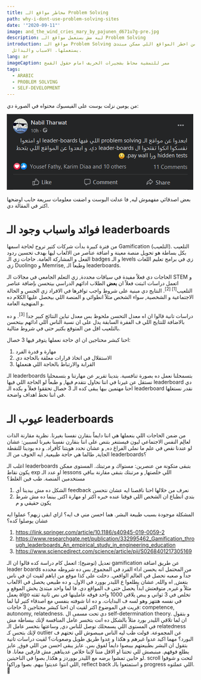 ```yaml
---
title: مخاطر مواقع الـ Problem Solving
path: why-i-dont-use-problem-solving-sites
date: '"2020-09-11"'
image: and_the_wind_cries_mary_by_pajunen_d671u7g-pre.jpg
description: ليه مش بستعمل مواقع الـ Problem Solving
introduction: مواقع الـ Problem Solving من اخطر المواقع اللي ممكن مبتدئ
  يستعملها. الاسباب والبدائل.
lang: ar
imageCaption: ممر للتمشية محاط بشجيرات الخريف امام حقول القمح
tags:
  - ARABIC
  - PROBLEM SOLVING
  - SELF-DEVELOPMENT
---
```

من يومين نزلت بوست على الفيسبوك محتواه في الصورة دي: 

![بووست محتواه "ابعدوا عن مواقع الـ problem solving اللي فيها leader-boards او امنعوا نفسكوا انكوا تفتحوا ال leader-boards دي. و ابعدوا عن المواقع اللي بتحط hidden tests ورا pay wall. 🙂"](why-i-dont-use-problem-solving-sites.png)

بعض اصدقائي مفهموش ليه, فا عدلت البوست و اضفت معلومات سريعة حابب اوضحها اكتر في المقالة دي.

# فوائد واسباب وجود الـ leaderboards
من فترة كبيرة بدأت شركات كتير تروح لحاجة اسمها Gamification (التلعيب). التلعيب بكل بساطة هو تحويل منصة معينة و اضافة عناصر من الالعاب ليها بهدف تحسين ردود الفعل و المشاركة العامة. حاجات زي الـ badges و الـ levels زي في برامج تعليم اللغات زي Duolingo و Memrise, وطبعاً الـ leaderboards. 

الحاجات دي فعلاً مفيدة في سياقات محددة, زي التعلم الجامعي في مجالات الـ STEM و اتعمل دراسات اثبتت فعلاً ان **بعض** الطلاب ادائهم الدراسي بيتحسن بإضافة عناصر التلعيب<sup>[1] [2]</sup>. النتايج دي مبنية على شروط واجب توافرها في الافراد زي الجنس و الحالة الاجتماعية و الشخصية, سواء الشخص مثلاً انطوائي و المنصة اللي بيحصل عليها الكلام ده و المنهجية العامة.

دراسات تانية قالوا ان اه معدل التحسن ملحوظ بس معدل تباين النتائج كبير جداً <sup>[3]</sup>. و ده بالاضافة للنتايج اللي ف الفقرة السابقة يدل على ان نسبة الناس اللي ادائهم بيتحسن بالتلعيب اقل من المتوقع بكتير حتى في شروط مثالية. 


احنا كبشر محتاجين ان اي حاجة نعملها يتوفر فيها 3 خصال:
1. مهارة و قدرة الفرد
2. الاستقلال في اتخاذ قرارات معلقة بالحاجة دي
3. القرابة والارتباط بالحاجة اللي هنعملها

الـ leaderboards بتسمحلنا نعمل ده بصورة تنافسية. بتدينا تقرير عن مهارتنا و بتسمحلنا نستقل عن غيرنا في اننا نحاول نتقدم فيها, و طبعاً لو الحاجة اللي فيها leaderboard دي احنا مهتمين بيها يبقى كده الـ 3 خصال تحققوا فعلاً و بكده الـ leaderboard نقدر نستغلها في اننا نحط اهداف واضحة.

# عيوب الـ leaderboards
من ضمن الحاجات اللي بنعملها هي اننا دايماً بنقارن نفسنا بغيرنا. نظرية مقارنة الذات لعالِم النفس الاجتماعي ليون فيستنغر بتنص على اننا بنقارن نفسنا بغيرنا لسببين: عشان لو عندنا نقص في علم ما نملى الفراغ ده, و عشان نحدد هويتنا كأفراد. و ده يودينا للنقطة الجاية, طالما هي حاجة طبيعية, ايه الخوف من الـ leaderboards؟ 

اغلب الـ leaderboards بتبقى متكونة من عنصرين: مستواك و مرتبتك. المستوى ممكن يكون نقاط exp او عدد الـ lessons اللي خلصتها, و مرتبتك بتبقى مقارنة بباقي مستخدمين المنصة. طب فين الغلط؟ 

1. الشكل ده مش بيدينا أي feedback نعرف من خلالها احنا ناقصنا ايه عشان نتحسن
2. بتدي انطباع ان الشخص اللي فوقنا عنده خبره اكتر او مهارة اكتر, بينما ده مش شرط يكون حقيقي و م

المشكلة موجودة بسبب طبيعة البشر. 
هما احسن مني ف ايه؟
ازاي ابقى زيهم؟
عملوا ايه عشان يوصلوا كده؟



1. https://link.springer.com/article/10.1186/s40945-019-0059-2
2. https://www.researchgate.net/publication/332995462_Gamification_through_leaderboards_An_empirical_study_in_engineering_education
3. https://www.sciencedirect.com/science/article/pii/S0268401217305169

تعديل (توضيح):
اتعمل  كام دراسة كده قالوا ان الـ gamification عن طريق اضافة leader boards من  المحتمل انه يحسن اداء الفرد في المجموع, بس ده شروطه محدده جداً و صعبه  تحصل في العالم الواقعي. دخلت على كذا موقع من اياهم لقيت ان في ناس بتغش,  اه والله, عشان يطلعوا ع الليدر بوورد في الاول. و ده طبيعي يحصل في  الالعاب مثلاً و غيره, متوقعتش ابداً يحصل حتى ف المواقع دي. فا لما واحد  مبتدئ يخش الموقع و يعمل algo تخلص في 3 ثواني و يبص يلاقي 1000 واحد فوقه  عاملينها في نص ثانية ثقته في نفسه هتتهز وهو لسه ف البدايات. و ده انا  شوفته بنفسي مع اصدقاء كتير ليا
لما قريت في الموضوع اكتر لقيت ان احنا كبشر محتاجين 3 حاجات: competence, autonomy, relatedness. دي تحت مسمى ال self-determination theory. و بتقول ان لما تلاقي الليدر بورد مثلاً بالشكل ده انت بتخسر عامل المنافسة لإنك ببساطة مش في المستوى اللي يسمحلك توصل للناس دي, وساعتها بتخسر عامل الـ relatedness لإنك بتحس كـ outlier عن المجموعة. قولت طب ليه الناس ميبصوش للي تحتهم ف البورد؟ مهما اكيد عدوا غيرهم و هكذا و عدوا طريق طويل وصعوبات؟ لقيت دراسات تانية بتقول ان البشر بطبيعتهم بيبصوا دايماً لفوق بس. عايز يبقى احسن من اللي فوق, عايز يطلع فوقهم. مبنبصش للي تحتنا او الاقل مننا لإننا خلاص عديناهم, مش فارقين معانا. 
فا لو حابين تمشوا برضه مع الليدر بووردز و هكذا, بصوا في الناحيتين. scroll لتحت و شوفوا اللي انتوا عديتوا بيهم. بصوا وراكوا, reflect back و استمتعوا بالـ progress اللي عملتوه. 🙂
